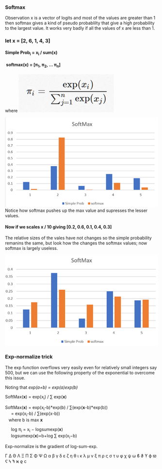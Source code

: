 ### Softmax

Observation x is a vector of logits and most of the values are greater than 1 then softmax gives a kind of pseudo probablilty that give a high probability to the largest value. It works very badly if all the values of x are less than 1.

### let x = \[2, 6, 1, 4, 3]

#### Simple Prob<sub>i</sub> = x<sub>i</sub> / sum(x)

#### &nbsp;softmax(__x__) = \[&pi;<sub>1</sub>, &pi;<sub>2</sub>, ... &pi;<sub>n</sub>\] 

where ![](softmax-def.png)

![](softmax.png)
Notice how softmax pushes up the max value and supresses the lesser values.

#### Now if we scales x / 10  giving \[0.2, 0.6, 0.1, 0.4, 0.3]

The relative sizes of the vales have not changes so the simple probability remanins the same, but look how the changes the softmax  values; now softmax is largely useless.

![](softmax-small-values.png)



### Exp-normalize trick


The exp function overflows very easily even for relatively small integers say 500, but we can use the following property of the exponential to overcome this issue.

Noting that _exp(a+b)  = exp(a)exp(b)_  



SoftMax(__x__)  = exp(x<sub>i</sub>) / &sum; exp(__x__)

SoftMax(__x__) = exp(x<sub>i</sub>-b)*exp(b) / &sum;(exp(__x__-b)*exp(b))<br>
&nbsp;&nbsp;&nbsp;&nbsp;&nbsp;= exp(x<sub>i</sub>-b) / &sum;(exp(x-b))<br> &nbsp;&nbsp;&nbsp;where b is max __x__
           
 &nbsp;&nbsp;&nbsp;&nbsp;&nbsp;log &pi;<sub>i</sub> = x<sub>i</sub> − logsumexp(__x__)<br>
 &nbsp;&nbsp;&nbsp;&nbsp;&nbsp;logsumexp(__x__)=b+log &sum; exp(x<sub>i</sub>−b)

 
 Exp-normalize is the gradient of log-sum-exp.




Γ Δ Θ Λ Ξ Π Σ Φ Ψ Ω
α β γ δ ε ζ η θ ι κ λ μ
ν ξ π ρ ς σ τ υ φ χ ψ ω
ϐ ϑ ϒ ϕ ϖ Ϛ Ϟ Ϡ ϰ ϱ ϲ
